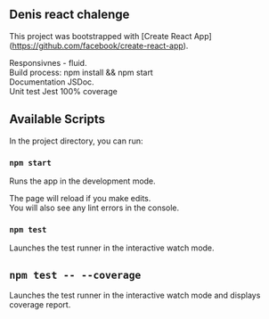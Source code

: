 
## Denis react chalenge
This project was bootstrapped with [Create React App]
(https://github.com/facebook/create-react-app).

Responsivnes - fluid.<br />
Build process: npm install && npm start<br />
Documentation JSDoc.<br />
Unit test Jest 100% coverage<br />

## Available Scripts

In the project directory, you can run:

### `npm start`

Runs the app in the development mode.<br />

The page will reload if you make edits.<br />
You will also see any lint errors in the console.

### `npm test`

Launches the test runner in the interactive watch mode.<br />

## `npm test -- --coverage`

Launches the test runner in the interactive watch mode and displays coverage report.

